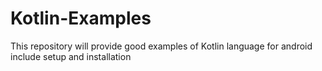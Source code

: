 # Kotlin-Examples
This repository will provide good examples of Kotlin language for android include setup and installation
